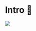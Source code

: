 # Intro 👋

<!--
**sungsiyul/sungsiyul** is a ✨ _special_ ✨ repository because its `README.md` (this file) appears on your GitHub profile.

Here are some ideas to get you started:

- 🔭 I’m currently working on ...
- 🌱 I’m currently learning ...
- 👯 I’m looking to collaborate on ...
- 🤔 I’m looking for help with ...
- 💬 Ask me about ...
- 📫 How to reach me: ...
- 😄 Pronouns: ...
- ⚡ Fun fact: ...
-->

<a href="클릭시 이동할 링크" target="_blank">
<img src="https://img.shields.io/badge/PYTHON-3776AB?style=flat-square&logo=python&logoColor=white"/></a>
